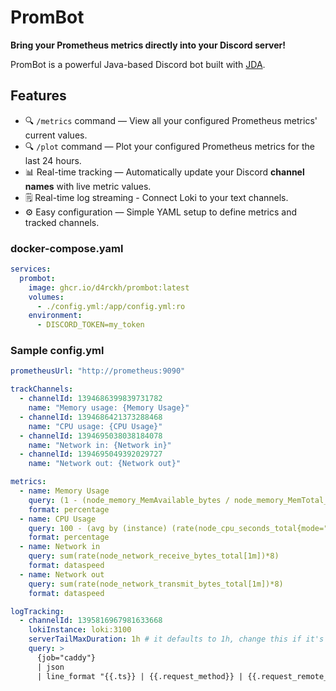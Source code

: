 # PromBot

**Bring your Prometheus metrics directly into your Discord server!**

PromBot is a powerful Java-based Discord bot built with [JDA](https://github.com/DV8FromTheWorld/JDA).

## Features

- 🔍 `/metrics` command — View all your configured Prometheus metrics' current values.
- 🔍 `/plot` command — Plot your configured Prometheus metrics for the last 24 hours.
- 📊 Real-time tracking — Automatically update your Discord **channel names** with live metric values.
- 🗒️ Real-time log streaming - Connect Loki to your text channels.
- ⚙️ Easy configuration — Simple YAML setup to define metrics and tracked channels.

### docker-compose.yaml

```yaml
services:
  prombot:
    image: ghcr.io/d4rckh/prombot:latest
    volumes:
      - ./config.yml:/app/config.yml:ro
    environment:
      - DISCORD_TOKEN=my_token
```

### Sample config.yml

```yaml
prometheusUrl: "http://prometheus:9090"

trackChannels:
  - channelId: 1394686399839731782
    name: "Memory usage: {Memory Usage}"
  - channelId: 1394686421373288468
    name: "CPU usage: {CPU Usage}"
  - channelId: 1394695038038184078
    name: "Network in: {Network in}"
  - channelId: 1394695049392029727
    name: "Network out: {Network out}"

metrics:
  - name: Memory Usage
    query: (1 - (node_memory_MemAvailable_bytes / node_memory_MemTotal_bytes)) * 100
    format: percentage
  - name: CPU Usage
    query: 100 - (avg by (instance) (rate(node_cpu_seconds_total{mode="idle"}[2m])) * 100)
    format: percentage
  - name: Network in
    query: sum(rate(node_network_receive_bytes_total[1m])*8)
    format: dataspeed
  - name: Network out
    query: sum(rate(node_network_transmit_bytes_total[1m])*8)
    format: dataspeed

logTracking:
  - channelId: 1395816967981633668
    lokiInstance: loki:3100
    serverTailMaxDuration: 1h # it defaults to 1h, change this if it's set different on your loki server 
    query: >
      {job="caddy"}
      | json
      | line_format "{{.ts}} | {{.request_method}} | {{.request_remote_ip}} -> {{.request_host}} | {{.status}} | {{.duration}}s | {{.user_agent}}"
```